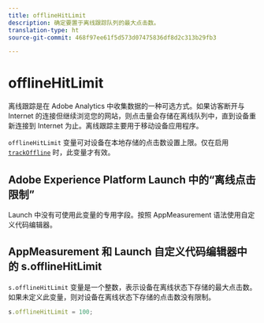 ```yaml
---
title: offlineHitLimit
description: 确定要置于离线跟踪队列的最大点击数。
translation-type: ht
source-git-commit: 468f97ee61f5d573d07475836df8d2c313b29fb3

---
```



# offlineHitLimit

离线跟踪是在 Adobe Analytics 中收集数据的一种可选方式。如果访客断开与 Internet 的连接但继续浏览您的网站，则点击量会存储在离线队列中，直到设备重新连接到 Internet 为止。离线跟踪主要用于移动设备应用程序。

`offlineHitLimit` 变量可对设备在本地存储的点击数设置上限。仅在启用 [`trackOffline`](trackoffline.md) 时，此变量才有效。

## Adobe Experience Platform Launch 中的“离线点击限制”

Launch 中没有可使用此变量的专用字段。按照 AppMeasurement 语法使用自定义代码编辑器。

## AppMeasurement 和 Launch 自定义代码编辑器中的 s.offlineHitLimit

`s.offlineHitLimit` 变量是一个整数，表示设备在离线状态下存储的最大点击数。如果未定义此变量，则对设备在离线状态下存储的点击数没有限制。

```js
s.offlineHitLimit = 100;
```
